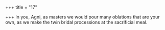 +++
title = "17"

+++
In you, Agni, as masters we would pour many oblations that are  your own,
as we make the twin bridal processions at the sacrificial meal.